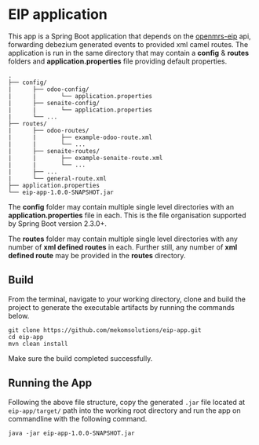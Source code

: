 # EIP application

This app is a Spring Boot application that depends on the [openmrs-eip](https://github.com/openmrs/openmrs-eip) api, forwarding debezium generated events to provided xml camel routes. The application is run in the same directory that may contain a **config** & **routes** folders and **application.properties** file providing default properties.

```
.
├── config/
|      ├── odoo-config/
|      |       └── application.properties
|      ├── senaite-config/
|      |       └── application.properties
|      └── ...
├── routes/
|      ├── odoo-routes/
|      |       ├── example-odoo-route.xml
|      |       └── ...
|      ├── senaite-routes/
|      |       ├── example-senaite-route.xml
|      |       └── ...
|      ├── ...
|      └── general-route.xml
├── application.properties
└── eip-app-1.0.0-SNAPSHOT.jar

```

The **config** folder may contain multiple single level directories with an **application.properties** file in each. This is the file organisation supported by Spring Boot version 2.3.0+.

The **routes** folder may contain multiple single level directories with any number of **xml defined routes** in each. Further still, any number of **xml defined route** may be provided in the **routes** directory.

## Build
From the terminal, navigate to your working directory, clone and build the project to generate the executable artifacts
by running the commands below.

```
git clone https://github.com/mekomsolutions/eip-app.git
cd eip-app
mvn clean install
```

Make sure the build completed successfully.

## Running the App
Following the above file structure, copy the generated `.jar` file located at `eip-app/target/` path into the working root directory and run the app on commandline with the following command.

```
java -jar eip-app-1.0.0-SNAPSHOT.jar
```